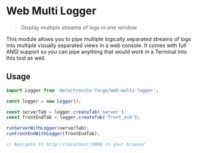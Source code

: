 # Web Multi Logger

> Display multiple streams of logs in one window

This module allows you to pipe multiple logically separated streams of logs into
multiple visually separated views in a web console. It comes with full ANSI
support so you can pipe anything that would work in a Terminal into this tool
as well.

## Usage

```js
import Logger from '@electronite-forge/web-multi-logger';

const logger = new Logger();

const serverTab = logger.createTab('server');
const frontEndTab = logger.createTab('front_end');

runServerWithLogger(serverTab);
runFrontEndWithLogger(frontEndTab);

// Navigate to http://localhost:9000 in your browser
```
